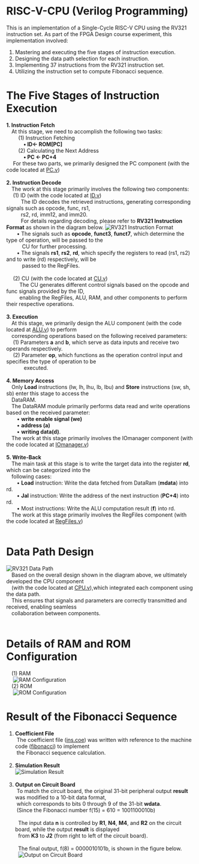 # RISC-V-CPU (Verilog Programming)
This is an implementation of a Single-Cycle RISC-V CPU using the RV321 instruction set. 
As part of the FPGA Design course experiment, this implementation involved: 
1. Mastering and executing the five stages of instruction execution.
2. Designing the data path selection for each instruction.
3. Implementing 37 instructions from the RV321 instruction set.
4. Utilizing the instruction set to compute Fibonacci sequence.

# The Five Stages of Instruction Execution
**1. Instruction Fetch** <br>
&emsp;At this stage, we need to accomplish the following two tasks: <br>
&emsp;&emsp; (1) Instruction Fetching <br>
&emsp;&emsp;&emsp; **• ID← ROM[PC]** <br>
&emsp;&emsp; (2) Calculating the Next Address <br>
&emsp;&emsp;&emsp; **• PC ← PC+4** <br>
&emsp; For these two parts, we primarily designed the PC component (with the code located at [PC.v](final.srcs/sources_1/new/PC.v))<br><br>
**2. Instruction Decode**<br>
&emsp;The work at this stage primarily involves the following two components:<br>
&emsp; (1) ID (with the code located at [ID.v](final.srcs/sources_1/new/ID.v))<br>
&ensp;&emsp;&emsp; The ID decodes the retrieved instructions, generating corresponding signals such as opcode, func, rs1,<br>
&ensp;&emsp;&emsp; rs2, rd, imm12, and imm20.<br>
&ensp;&emsp;&emsp; For details regarding decoding, please refer to **RV321 Instruction Format** as shown in the diagram below.
![RV321 Instruction Format](https://devopedia.org/images/article/110/3808.1535301636.png "RV321 Instruction Format") <br>
&emsp;&emsp;• The signals such as **opcode**, **funct3**, **funct7**, which determine the type of operation, will be passed to the<br>
&emsp;&emsp;&emsp;CU for further processing.<br>
&emsp;&emsp;• The signals **rs1**, **rs2**, **rd**, which specify the registers to read (rs1, rs2) and to write (rd) respectively, will be<br>
&emsp;&emsp;&emsp;passed to the RegFiles.<br><br>
&emsp; (2) CU (with the code located at [CU.v](final.srcs/sources_1/new/CU.v))<br>
&ensp;&emsp;&emsp;The CU generates different control signals based on the opcode and func signals provided by the ID,<br>
&ensp;&emsp;&emsp;enabling the RegFiles, ALU, RAM, and other components to perform their respective operations.<br><br>
**3. Execution**<br>
&emsp;At this stage, we primarily design the ALU component (with the code located at [ALU.v](final.srcs/sources_1/new/ALU.v)) to perform <br>
&emsp;corresponding operations based on the following received parameters: <br>
&emsp; (1) Parameters **a** and **b**, which serve as data inputs and receive two operands respectively.<br>
&emsp; (2) Parameter **op**, which functions as the operation control input and specifies the type of operation to be <br>
&emsp; &emsp; &ensp; executed.<br><br>
**4. Memory Access**<br>
&emsp;Only **Load** instructions (lw, lh, lhu, lb, lbu) and **Store** instructions (sw, sh, sb) enter this stage to access the <br> 
&emsp;DataRAM. <br>
&emsp;The DataRAM module primarily performs data read and write operations based on the received parameter:  <br>
&emsp;&emsp;• **write enable signal (we)** <br>
&emsp;&emsp;• **address (a)** <br> 
&emsp;&emsp;• **writing data(d)**.<br>
&emsp;The work at this stage primarily involves the IOmanager component (with the code located at [IOmanager.v](final.srcs/sources_1/new/IOmanager.v))<br><br>
**5. Write-Back**<br>
&emsp;The main task at this stage is to write the target data into the register **rd**, which can be categorized into the <br>
&emsp;following cases:<br>
&emsp;&emsp;• **Load** instruction: Write the data fetched from DataRam (**mdata**) into rd.<br>
&emsp;&emsp;• **Jal** instruction: Write the address of the next instruction (**PC+4**) into rd.<br>
&emsp;&emsp;• Most instructions: Write the ALU computation result (**f**) into rd.<br>
&emsp;The work at this stage primarily involves the RegFiles component (with the code located at [RegFiles.v](final.srcs/sources_1/new/RegFiles.v))<br><br>

# Data Path Design
![RV321 Data Path](https://github.com/ting-918/RISC-V-CPU/blob/9025d5eafe1a73a864e4820e0db69587ec5b3f4c/images/RV32I%20Data%20Path.png) <br>
&emsp;Based on the overall design shown in the diagram above, we ultimately developed the CPU component <br>
&emsp;(with the code located at [CPU.v](final.srcs/sources_1/new/CPU.v)),which integrated each component using the data path. <br>
&emsp;This ensures that signals and parameters are correctly transmitted and received, enabling seamless <br>
&emsp;collaboration between components.<br><br>
# Details of RAM and ROM Configuration <br>
&emsp;(1) RAM<br>
&emsp; ![RAM Configuration](https://github.com/ting-918/RISC-V-CPU/blob/9025d5eafe1a73a864e4820e0db69587ec5b3f4c/images/RAM%20Configuration.png)<br>
&emsp;(2) ROM<br>
&emsp; ![ROM Configuration](https://github.com/ting-918/RISC-V-CPU/blob/9025d5eafe1a73a864e4820e0db69587ec5b3f4c/images/ROM%20Configuration.png)<br>
# Result of the Fibonacci Sequence <br>
1. **Coefficient File** <br>
&nbsp;The coefficient file ([ins.coe](/ins/ins.coe)) was written with reference to the machine code ([fibonacci](https://github.com/ting-918/RISC-V-CPU/blob/9025d5eafe1a73a864e4820e0db69587ec5b3f4c/machine%20code/fibonacci)) to implement <br>
&nbsp;the Fibonacci sequence calculation.<br><br>
2. **Simulation Result** <br>
![Simulation Result](https://github.com/ting-918/RISC-V-CPU/blob/9025d5eafe1a73a864e4820e0db69587ec5b3f4c/images/Simulation%20Result.png)<br><br>
3. **Output on Circuit Board** <br>
&nbsp;To match the circuit board, the original 31-bit peripheral output **result** was modified to a 10-bit data format, <br>
&nbsp;which corresponds to bits 0 through 9 of the 31-bit **wdata**. <br>
&nbsp;(Since the Fibonacci number f(15) = 610 = 1001100010b)<br><br>
&nbsp; The input data **n** is controlled by **R1**, **N4**, **M4**, and **R2** on the circuit board, while the output **result** is displayed <br>
&nbsp; from **K3** to **J2** (from right to left of the circuit board). <br><br>
&nbsp; The final output, f(8) = 0000010101b, is shown in the figure below.<br>
&nbsp; ![Output on Circuit Board](https://github.com/ting-918/RISC-V-CPU/blob/9025d5eafe1a73a864e4820e0db69587ec5b3f4c/images/Circuit%20Board.png)<br>
